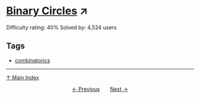 # [Binary Circles](https://projecteuler.net/problem=265) ↗️

Difficulty rating: 40%
Solved by: 4,524 users
## Tags

- [combinatorics](../tags/combinatorics.md)



---

[↑ Main Index](../README.md)


<div align=center><a href='264.md'>← Previous</a> &nbsp;&nbsp; &nbsp;&nbsp;  <a href='266.md'>Next →</a></div>

